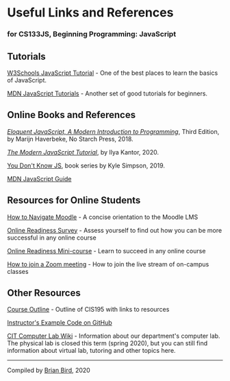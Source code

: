 # Useful Links and References

### for CS133JS, Beginning Programming: JavaScript




## Tutorials

[W3Schools JavaScript Tutorial](https://www.w3schools.com/js/DEFAULT.asp) - One of the best places to learn the basics of JavaScript.

[MDN JavaScript Tutorials](https://developer.mozilla.org/en-US/docs/Learn/JavaScript) - Another set of good tutorials for beginners.



## Online Books and References

[*Eloquent JavaScript, A Modern Introduction to Programming*](http://eloquentjavascript.net/), Third Edition, by Marijn Haverbeke, No Starch Press, 2018.

*[The Modern JavaScript Tutorial](https://javascript.info/)*, by Ilya Kantor, 2020.

[You Don't Know JS](https://github.com/getify/You-Dont-Know-JS/blob/1st-ed/README.md), book series by Kyle Simpson, 2019.

[MDN JavaScript Guide](https://developer.mozilla.org/en-US/docs/Web/JavaScript/Guide)



## Resources for Online Students

[How to Navigate Moodle](http://bit.ly/LCC-MoodleNav) - A concise orientation to the Moodle LMS

[Online Readiness Survey](http://bit.ly/LCC-Ready) - Assess yourself to find out how you can be more successful in any online course

[Online Readiness Mini-course](https://classes.lanecc.edu/course/view.php?id=93673) - Learn to succeed in any online course

[How to join a Zoom meeting](https://support.zoom.us/hc/en-us/articles/201362193-How-Do-I-Join-A-Meeting-) - How to join the live stream of on-campus classes



## Other Resources

[Course Outline](https://lcc-cit.github.io/CIS195-CourseMaterials/) - Outline of CIS195 with links to resources

[Instructor's Example Code on GitHub](https://github.com/LCC-CIT/CIS195-Demos)

[CIT Computer Lab Wiki](http://nlms.lanecc.edu/wiki/doku.php?id=start) - Information about our department's computer lab. The physical lab is closed this term (spring 2020), but you can still find information about virtual lab, tutoring and other topics here.

------

Compiled by [Brian Bird](https://profbird.online), 2020